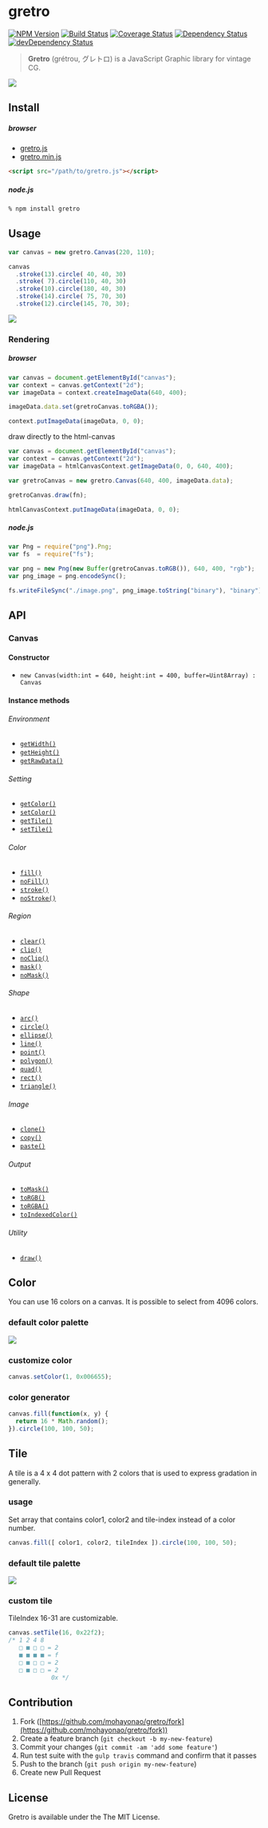 # gretro
[![NPM Version](http://img.shields.io/npm/v/gretro.svg?style=flat)](https://www.npmjs.org/package/gretro)
[![Build Status](http://img.shields.io/travis/mohayonao/gretro.svg?style=flat)](https://travis-ci.org/mohayonao/gretro)
[![Coverage Status](http://img.shields.io/coveralls/mohayonao/gretro.svg?style=flat)](https://coveralls.io/r/mohayonao/gretro?branch=master)
[![Dependency Status](http://img.shields.io/david/mohayonao/gretro.svg?style=flat)](https://david-dm.org/mohayonao/gretro)
[![devDependency Status](http://img.shields.io/david/dev/mohayonao/gretro.svg?style=flat)](https://david-dm.org/mohayonao/gretro)

> **Gretro** (grétrou, グレトロ) is a JavaScript Graphic library for vintage CG.

![](http://the.mohayonao.com/gretro/github-contents/splash.png)

## Install

##### browser

  - [gretro.js](http://the.mohayonao.com/gretro/github-contents/gretro.js)
  - [gretro.min.js](http://the.mohayonao.com/gretro/github-contents/gretro.min.js)

```html
<script src="/path/to/gretro.js"></script>
```

##### node.js

```sh
% npm install gretro
```

## Usage

```javascript
var canvas = new gretro.Canvas(220, 110);

canvas
  .stroke(13).circle( 40, 40, 30)
  .stroke( 7).circle(110, 40, 30)
  .stroke(10).circle(180, 40, 30)
  .stroke(14).circle( 75, 70, 30)
  .stroke(12).circle(145, 70, 30);
```

![](http://the.mohayonao.com/gretro/github-contents/readme-usage.png)

### Rendering

##### browser

```javascript
var canvas = document.getElementById("canvas");
var context = canvas.getContext("2d");
var imageData = context.createImageData(640, 400);

imageData.data.set(gretroCanvas.toRGBA());

context.putImageData(imageData, 0, 0);
```

draw directly to the html-canvas

```javascript
var canvas = document.getElementById("canvas");
var context = canvas.getContext("2d");
var imageData = htmlCanvasContext.getImageData(0, 0, 640, 400);

var gretroCanvas = new gretro.Canvas(640, 400, imageData.data);

gretroCanvas.draw(fn);

htmlCanvasContext.putImageData(imageData, 0, 0);
```

##### node.js

```javascript
var Png = require("png").Png;
var fs  = require("fs");

var png = new Png(new Buffer(gretroCanvas.toRGB()), 640, 400, "rgb");
var png_image = png.encodeSync();

fs.writeFileSync("./image.png", png_image.toString("binary"), "binary");
```

## API

### Canvas

#### Constructor
  - `new Canvas(width:int = 640, height:int = 400, buffer=Uint8Array) : Canvas`

#### Instance methods

###### Environment
  - [`getWidth()`](https://github.com/mohayonao/gretro/wiki/Canvas-getWidth)
  - [`getHeight()`](https://github.com/mohayonao/gretro/wiki/Canvas-getHeight)
  - [`getRawData()`](https://github.com/mohayonao/gretro/wiki/Canvas-getRawData)

###### Setting
  - [`getColor()`](https://github.com/mohayonao/gretro/wiki/Canvas-getColor)
  - [`setColor()`](https://github.com/mohayonao/gretro/wiki/Canvas-setColor)
  - [`getTile()`](https://github.com/mohayonao/gretro/wiki/Canvas-getTile)
  - [`setTile()`](https://github.com/mohayonao/gretro/wiki/Canvas-setTile)

###### Color
  - [`fill()`](https://github.com/mohayonao/gretro/wiki/Canvas-fill)
  - [`noFill()`](https://github.com/mohayonao/gretro/wiki/Canvas-noFill)
  - [`stroke()`](https://github.com/mohayonao/gretro/wiki/Canvas-stroke)
  - [`noStroke()`](https://github.com/mohayonao/gretro/wiki/Canvas-noStroke)

###### Region
  - [`clear()`](https://github.com/mohayonao/gretro/wiki/Canvas-clear)
  - [`clip()`](https://github.com/mohayonao/gretro/wiki/Canvas-clip)
  - [`noClip()`](https://github.ccom/mohayonao/gretro/wiki/Canvas-noClip)
  - [`mask()`](https://github.com/mohayonao/gretro/wiki/Canvas-mask)
  - [`noMask()`](https://github.com/mohayonao/gretro/wiki/Canvas-noMask)

###### Shape
  - [`arc()`](https://github.com/mohayonao/gretro/wiki/Canvas-arc)
  - [`circle()`](https://github.com/mohayonao/gretro/wiki/Canvas-circle)
  - [`ellipse()`](https://github.com/mohayonao/gretro/wiki/Canvas-ellipse)
  - [`line()`](https://github.com/mohayonao/gretro/wiki/Canvas-line)
  - [`point()`](https://github.com/mohayonao/gretro/wiki/Canvas-point)
  - [`polygon()`](https://github.com/mohayonao/gretro/wiki/Canvas-polygon)
  - [`quad()`](https://github.com/mohayonao/gretro/wiki/Canvas-quad)
  - [`rect()`](https://github.com/mohayonao/gretro/wiki/Canvas-rect)
  - [`triangle()`](https://github.com/mohayonao/gretro/wiki/Canvas-triangle)

###### Image
  - [`clone()`](https://github.com/mohayonao/gretro/wiki/Canvas-clone)
  - [`copy()`](https://github.com/mohayonao/gretro/wiki/Canvas-copy)
  - [`paste()`](https://github.com/mohayonao/gretro/wiki/Canvas-paste)

###### Output
  - [`toMask()`](https://github.com/mohayonao/gretro/wiki/Canvas-toMask)
  - [`toRGB()`](https://github.com/mohayonao/gretro/wiki/Canvas-toRGB)
  - [`toRGBA()`](https://github.com/mohayonao/gretro/wiki/Canvas-toRGBA)
  - [`toIndexedColor()`](https://github.com/mohayonao/gretro/wiki/Canvas-toIndexedColor)

###### Utility
  - [`draw()`](https://github.com/mohayonao/gretro/wiki/Canvas-draw)


## Color

You can use 16 colors on a canvas. It is possible to select from 4096 colors.

### default color palette

![](http://the.mohayonao.com/gretro/github-contents/example01.png)

### customize color

```javascript
canvas.setColor(1, 0x006655);
```

### color generator

```javascript
canvas.fill(function(x, y) {
  return 16 * Math.random();
}).circle(100, 100, 50);
```

## Tile

A tile is a 4 x 4 dot pattern with 2 colors that is used to express gradation in generally.

### usage

Set array that contains color1, color2 and tile-index instead of a color number.

```javascript
canvas.fill([ color1, color2, tileIndex ]).circle(100, 100, 50);
```

### default tile palette

![](http://the.mohayonao.com/gretro/github-contents/example02.png)

### custom tile

TileIndex 16-31 are customizable.

```javascript
canvas.setTile(16, 0x22f2);
/* 1 2 4 8
   □ ■ □ □ = 2
   ■ ■ ■ ■ = f
   □ ■ □ □ = 2
   □ ■ □ □ = 2
            0x */
```

## Contribution

  1. Fork ([https://github.com/mohayonao/gretro/fork](https://github.com/mohayonao/gretro/fork))
  1. Create a feature branch (`git checkout -b my-new-feature`)
  1. Commit your changes (`git commit -am 'add some feature'`)
  1. Run test suite with the `gulp travis` command and confirm that it passes
  1. Push to the branch (`git push origin my-new-feature`)
  1. Create new Pull Request

## License

Gretro is available under the The MIT License.
